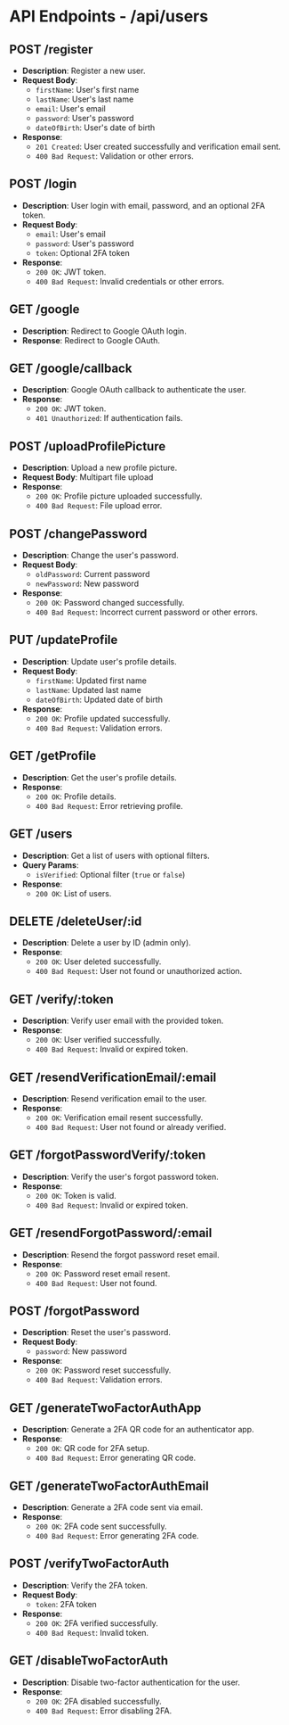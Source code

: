 # API Endpoints - /api/users

## POST /register
- **Description**: Register a new user.
- **Request Body**:
  - `firstName`: User's first name
  - `lastName`: User's last name
  - `email`: User's email
  - `password`: User's password
  - `dateOfBirth`: User's date of birth
- **Response**: 
  - `201 Created`: User created successfully and verification email sent.
  - `400 Bad Request`: Validation or other errors.

## POST /login
- **Description**: User login with email, password, and an optional 2FA token.
- **Request Body**:
  - `email`: User's email
  - `password`: User's password
  - `token`: Optional 2FA token
- **Response**: 
  - `200 OK`: JWT token.
  - `400 Bad Request`: Invalid credentials or other errors.

## GET /google
- **Description**: Redirect to Google OAuth login.
- **Response**: Redirect to Google OAuth.

## GET /google/callback
- **Description**: Google OAuth callback to authenticate the user.
- **Response**: 
  - `200 OK`: JWT token.
  - `401 Unauthorized`: If authentication fails.

## POST /uploadProfilePicture
- **Description**: Upload a new profile picture.
- **Request Body**: Multipart file upload
- **Response**: 
  - `200 OK`: Profile picture uploaded successfully.
  - `400 Bad Request`: File upload error.

## POST /changePassword
- **Description**: Change the user's password.
- **Request Body**:
  - `oldPassword`: Current password
  - `newPassword`: New password
- **Response**: 
  - `200 OK`: Password changed successfully.
  - `400 Bad Request`: Incorrect current password or other errors.

## PUT /updateProfile
- **Description**: Update user's profile details.
- **Request Body**:
  - `firstName`: Updated first name
  - `lastName`: Updated last name
  - `dateOfBirth`: Updated date of birth
- **Response**: 
  - `200 OK`: Profile updated successfully.
  - `400 Bad Request`: Validation errors.

## GET /getProfile
- **Description**: Get the user's profile details.
- **Response**: 
  - `200 OK`: Profile details.
  - `400 Bad Request`: Error retrieving profile.

## GET /users
- **Description**: Get a list of users with optional filters.
- **Query Params**: 
  - `isVerified`: Optional filter (`true` or `false`)
- **Response**: 
  - `200 OK`: List of users.

## DELETE /deleteUser/:id
- **Description**: Delete a user by ID (admin only).
- **Response**: 
  - `200 OK`: User deleted successfully.
  - `400 Bad Request`: User not found or unauthorized action.

## GET /verify/:token
- **Description**: Verify user email with the provided token.
- **Response**: 
  - `200 OK`: User verified successfully.
  - `400 Bad Request`: Invalid or expired token.

## GET /resendVerificationEmail/:email
- **Description**: Resend verification email to the user.
- **Response**: 
  - `200 OK`: Verification email resent successfully.
  - `400 Bad Request`: User not found or already verified.

## GET /forgotPasswordVerify/:token
- **Description**: Verify the user's forgot password token.
- **Response**: 
  - `200 OK`: Token is valid.
  - `400 Bad Request`: Invalid or expired token.

## GET /resendForgotPassword/:email
- **Description**: Resend the forgot password reset email.
- **Response**: 
  - `200 OK`: Password reset email resent.
  - `400 Bad Request`: User not found.

## POST /forgotPassword
- **Description**: Reset the user's password.
- **Request Body**:
  - `password`: New password
- **Response**: 
  - `200 OK`: Password reset successfully.
  - `400 Bad Request`: Validation errors.

## GET /generateTwoFactorAuthApp
- **Description**: Generate a 2FA QR code for an authenticator app.
- **Response**: 
  - `200 OK`: QR code for 2FA setup.
  - `400 Bad Request`: Error generating QR code.

## GET /generateTwoFactorAuthEmail
- **Description**: Generate a 2FA code sent via email.
- **Response**: 
  - `200 OK`: 2FA code sent successfully.
  - `400 Bad Request`: Error generating 2FA code.

## POST /verifyTwoFactorAuth
- **Description**: Verify the 2FA token.
- **Request Body**:
  - `token`: 2FA token
- **Response**: 
  - `200 OK`: 2FA verified successfully.
  - `400 Bad Request`: Invalid token.

## GET /disableTwoFactorAuth
- **Description**: Disable two-factor authentication for the user.
- **Response**: 
  - `200 OK`: 2FA disabled successfully.
  - `400 Bad Request`: Error disabling 2FA.
